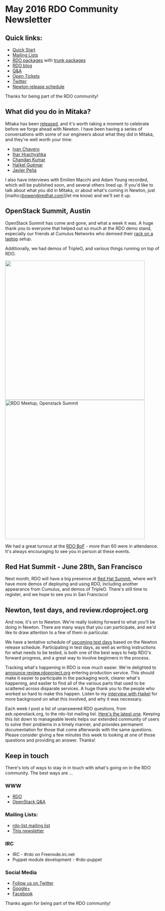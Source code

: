 # May 2016 RDO Community Newsletter

## Quick links:

* [Quick Start](http://rdoproject.org/quickstart)
* [Mailing Lists](http://rdoproject.org/Mailing_lists)
* [RDO packages](http://rdoproject.org/repos/) with [trunk packages](http://rdoproject.org/repos/openstack/openstack-trunk/)
* [RDO blog](http://rdoproject.org/blog)
* [Q&A](http://ask.openstack.org/)
* [Open Tickets](http://tm3.org/rdobugs)
* [Twitter](http://twitter.com/rdocommunity)
* [Newton release schedule](http://releases.openstack.org/newton/schedule.html)

Thanks for being part of the RDO community!

## What did you do in Mitaka?

Mitaka has been
[released](https://www.rdoproject.org/blog/2016/04/rdo-mitaka-released/), 
and it's worth taking a moment to celebrate before we forge ahead with
Newton. I have been having a series of conversations with some of our
engineers about what they did in Mitaka, and they're well worth your
time:

* [Ivan Chavero](https://www.rdoproject.org/blog/2016/04/what-did-you-do-in-mitaka-ivan-chavero/)
* [Ihar Hrachyshka](https://www.rdoproject.org/blog/2016/04/what-did-you-do-in-mitaka-ihar-hrachyshka-talks-about-neutron/)
* [Chandan Kumar](https://www.rdoproject.org/blog/2016/04/what-did-you-do-in-mitaka-chandan-kumar/)
* [Haïkel Guémar](https://www.rdoproject.org/blog/2016/04/what-did-you-do-in-mitaka-haikel-guemar/)
* [Javier Peña](https://www.rdoproject.org/blog/2016/04/what-did-you-do-in-mitaka-javier-pena/)

I also have interviews with Emilien Macchi and Adam Young recorded,
which will be published soon, and several others lined up. If you'd like
to talk about what you did in Mitaka, or about what's coming in Newton, just
[mailto:rbowen@redhat.com](let me know) and we'll set it up.


## OpenStack Summit, Austin

OpenStack Summit has come and gone, and what a week it was. A huge thank
you to everyone that helped out so much at the RDO demo stand,
especially our friends at Cumulus Networks who demoed their [rack on a
laptop](https://support.cumulusnetworks.com/hc/en-us/articles/215832697-Demo-OpenStack-Cumulus-VX-Rack-on-a-Laptop-Part-I-L2-MLAG-)
setup.


Additionally, we had demos of TripleO, and various things running on top of RDO.

<img src="https://pbs.twimg.com/media/ChDrHAfUoAEyACV.jpg" width="450">
<a href="https://www.rdoproject.org/blog/2016/04/rdo-bof-at-openstack-summit-austin/"><img src="https://lh3.googleusercontent.com/t28iNrLNFFU96vEM_KrMVAEIpaGmw655Dy9QsWE1ZCzdViNIpICMK_xo7MUQqvQ-s1L-XlPFyY8=w1920-h1080-rw-no" alt="RDO Meetup, Openstack Summit" width="450px"></a>

We had a great turnout at the <a href="https://www.rdoproject.org/blog/2016/04/rdo-bof-at-openstack-summit-austin/">RDO BoF</a> - more than 60 were in attendance. It's always encouraging to see you in person at these events.

## Red Hat Summit - June 28th, San Francisco
 
Next month, RDO will have a big presence at [Red Hat
Summit](https://www.redhat.com/en/summit), where we'll have more demos
of deploying and using RDO, including another appearance from Cumulus,
and demos of TripleO. There's still time to register, and we hope to see
you in San Francisco!

## Newton, test days, and review.rdoproject.org

And now, it's on to Newton. We're really looking forward to what you'll
be doing in Newton. There are many ways that you can participate, and
we'd like to draw attention to a few of them in particular.

We have a tentative schedule of [upcoming test
days](https://www.rdoproject.org/testday/) based on the Newton release
schedule. Participating in test
days, as well as writing instructions for what needs to be tested, is
both one of the best ways to help RDO's forward progress, and a great
way to involve beginners in the process.

Tracking what's happening in RDO is now much easier. We're delighted to
[announce
review.rdoproject.org](https://www.rdoproject.org/blog/2016/05/announcement-migration-to-reviewrdoprojectorg/)
entering production service. This should make it easier to participate
in the packaging work, clearer what's happening, and easlier to find all
of the various parts that used to be scattered across disparate
services. A huge thank you to the people who worked so hard to make this
happen. Listen to my [interview with
Haikel](https://www.rdoproject.org/blog/2016/04/what-did-you-do-in-mitaka-haikel-guemar/)
for more background on what this involved, and why it was necessary.

Each week I post a list of unanswered RDO questions, from
ask.openstack.org, to the rdo-list mailing list. [Here's the latest
one](https://www.redhat.com/archives/rdo-list/2016-May/msg00004.html).
Keeping this list down to manageable levels helps our extended community
of users to solve their problems in a timely manner, and provides
permanent documentation for those that come afterwards with the same
questions. Please consider giving a few minutes this week to looking at
one of those questions and providing an answer. Thanks!

## Keep in touch 

There's lots of ways to stay in in touch with what's going on in the
RDO community. The best ways are ...

### WWW 
* [RDO](http://rdoproject.org/)
* [OpenStack Q&A](http://ask.openstack.org/ )

### Mailing Lists: 
* [rdo-list mailing list](http://www.redhat.com/mailman/listinfo/rdo-list )
* [This newsletter](http://www.redhat.com/mailman/listinfo/rdo-newsletter )

### IRC 
* IRC - #rdo on Freenode.irc.net
* Puppet module development - #rdo-puppet

### Social Media
* [Follow us on Twitter](http://twitter.com/rdocommunity )
* [Google+](http://tm3.org/rdogplus )
* [Facebook](http://facebook.com/rdocommunity)

Thanks again for being part of the RDO community!

